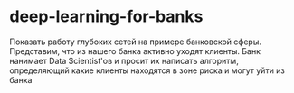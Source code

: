 # deep-learning-for-banks
Показать работу глубоких сетей на примере банковской сферы. Представим, что из нашего банка активно уходят клиенты. Банк нанимает Data Scientist'ов и просит их написать алгоритм, определяющий какие клиенты находятся в зоне риска и могут уйти из банка
